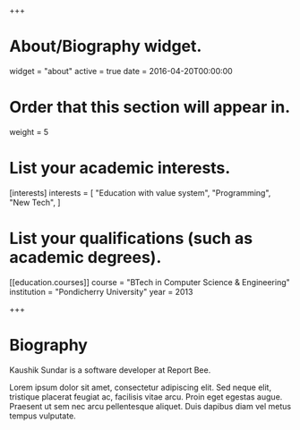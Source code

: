 +++
# About/Biography widget.
widget = "about"
active = true
date = 2016-04-20T00:00:00

# Order that this section will appear in.
weight = 5

# List your academic interests.
[interests]
  interests = [
    "Education with value system",
    "Programming",
    "New Tech",
  ]

# List your qualifications (such as academic degrees).
[[education.courses]]
  course = "BTech in Computer Science & Engineering"
  institution = "Pondicherry University"
  year = 2013
 
+++

# Biography

Kaushik Sundar is a software developer at Report Bee. 

Lorem ipsum dolor sit amet, consectetur adipiscing elit. Sed neque elit, tristique placerat feugiat ac, facilisis vitae arcu. Proin eget egestas augue. Praesent ut sem nec arcu pellentesque aliquet. Duis dapibus diam vel metus tempus vulputate. 
